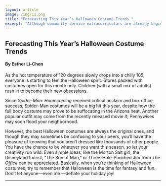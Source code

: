 ```yaml
---
layout: article
image: /img/11.png
title: "Forecasting This Year’s Halloween Costume Trends "
excerpt: "Although community service extracurriculars are already beginning at BASIS, by January everyone will be scrambling to meet volunteering hour requirements. To avoid this unnecessary stress, knock out a few hours at a non-profit organization. “Charity of the Month” will expose readers to charities with unique missions that have both local and global impacts."
---
```


<h2>Forecasting This Year’s Halloween Costume Trends </h2>
<h4>By Esther Li-Chen </h4>

As the hot temperature of 120 degrees slowly drops into a chilly 105, everyone is starting to feel the Halloween spirit. Stores packed with costumes open for this month only. Children (with a small mix of adults) rush in to become their new obsessions. 

Since <em>Spider-Man: Homecoming</em> received critical acclaim and box office success, Spider-Man costumes will be a big hit this year, despite how the full body costume may prove to be suffocating in the Arizona heat. Another popular outfit may come from the recently released movie <em>It</em>; Pennywises may soon flood your neighborhood. 

However, the best Halloween costumes are always the original ones, and though they may sometimes be confusing to your peers, you’ll have the pleasure of knowing that you aren’t dressed like thousands of other people. You have the chance to be whatever you want this season, so let your creativity run wild. Even simple ideas, like the Morton Salt girl, the Disneyland tourist, “The Son of Man,” or Three-Hole-Punched Jim from <em>The Office </em>can be appreciated. Basically, when you’re thinking of Halloween costumes, try to remember that Halloween is the time for fantasy and fun. Don’t let anyone—even me —deflate your holiday joy! 



<hr style="border-color:#7D7D7D;height:0.5px;">

